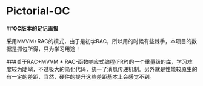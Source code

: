 # Pictorial-OC
##<b>OC版本的足记画报</b>
<p>采用MVVM+RAC的模式，由于是初学RAC，所以用的时候有些棘手，本项目的数据是抓包所得，只为学习用途！</p>
###关于RAC+MVVM
* RAC-函数响应式编程(FRP)的一个重量级的库，学习难度较为陡峭，不过极大的简化代码，统一了消息传递机制。另外就是性能较原生的有一定的差距，当然，硬件的提升这些差距基本上会感觉不到。
